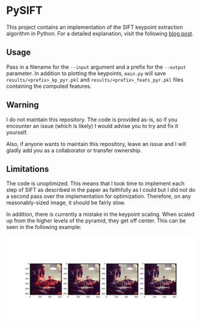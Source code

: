 # PySIFT

This project contains an implementation of the SIFT keypoint extraction algorithm in Python. For a detailed explanation, visit the following [blog post](https://medium.com/@lerner98/implementing-sift-in-python-36c619df7945).

## Usage

Pass in a filename for the `--input` argument and a prefix for the `--output` parameter. In addition to plotting the keypoints, `main.py` will save `results/<prefix>_kp_pyr.pkl` and `results/<prefix>_feats_pyr.pkl` files containing the computed features.

## Warning

I do not maintain this repository. The code is provided as-is, so if you encounter an issue (which is likely) I would advise you to try and fix it yourself.

Also, if anyone wants to maintain this repository, leave an issue and I will gladly add you as a collaborator or transfer ownership.

## Limitations 

The code is unoptimized. This means that I took time to implement each step of SIFT as described in the paper as faithfully as I could but I did not do a second pass over the implementation for optimization. Therefore, on any reasonably-sized image, it should be fairly slow.

In addition, there is currently a mistake in the keypoint scaling. When scaled up from the higher levels of the pyramid, they get off center. This can be seen in the following example:

![example](example.png)
